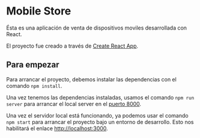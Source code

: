 # Mobile Store

Ésta es una aplicación de venta de dispositivos moviles desarrollada con React.

El proyecto fue creado a través de [Create React App](https://github.com/facebook/create-react-app).

## Para empezar

Para arrancar el proyecto, debemos instalar las dependencias con el comando `npm install`.

Una vez tenemos las dependencias instaladas, usamos el comando `npm run server` para arrancar el local server en el [puerto 8000](http://localhost:8000).

Una vez el servidor local está funcionando, ya podemos usar el comando `npm start` para arrancar el proyecto bajo un entorno de desarrollo. Esto nos habilitará el enlace [http://localhost:3000](http://localhost:3000).
